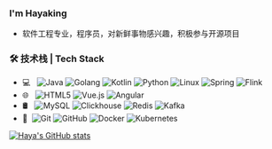

<!--
**Hayaking/Hayaking** is a ✨ _special_ ✨ repository because its `README.md` (this file) appears on your GitHub profile.

Here are some ideas to get you started:

- 🔭 I’m currently working on ...
- 🌱 I’m currently learning ...
- 👯 I’m looking to collaborate on ...
- 🤔 I’m looking for help with ...
- 💬 Ask me about ...
- 📫 How to reach me: ...
- 😄 Pronouns: ...
- ⚡ Fun fact: ...
-->
### I'm Hayaking
- 软件工程专业，程序员，对新鲜事物感兴趣，积极参与开源项目

### 🛠 技术栈 | Tech Stack
- 💻 &#160; ![Java](https://img.shields.io/badge/-Java-333333?style=flat&logo=Java&logoColor=007396)
![Golang](https://img.shields.io/badge/-Go-333333?style=flat&logo=Go)
![Kotlin](https://img.shields.io/badge/-Kotlin-333333?style=flat&logo=Kotlin)
![Python](https://img.shields.io/badge/-Python-333333?style=flat&logo=Python)
![Linux](https://img.shields.io/badge/-Linux-333333?style=flat&logo=Linux)
![Spring](https://img.shields.io/badge/-Spring-333333?style=flat&logo=Spring)
![Flink](https://img.shields.io/badge/-flink-333333?style=flat&logo=flink)
- 🌐 &#160; ![HTML5](https://img.shields.io/badge/-HTML5-333333?style=flat&logo=HTML5)
![Vue.js](https://img.shields.io/badge/-VueJS-333333?style=flat&logo=Vue.js)
![Angular](https://img.shields.io/badge/-Angular-333333?style=flat&logo=Angular)
- 🛢 &#160; ![MySQL](https://img.shields.io/badge/-MySQL-333333?style=flat&logo=mysql)
![Clickhouse](https://img.shields.io/badge/-Clickhouse-333333?style=flat&logo=Clickhouse)
![Redis](https://img.shields.io/badge/-Redis-333333?style=flat&logo=redis)
![Kafka](https://img.shields.io/badge/-Kafka-333333?style=flat&logo=ApacheKafka)
- 🔧 &#160;![Git](https://img.shields.io/badge/-Git-333333?style=flat&logo=git)
![GitHub](https://img.shields.io/badge/-GitHub-333333?style=flat&logo=github)
![Docker](https://img.shields.io/badge/-Docker-333333?style=flat&logo=docker)
![Kubernetes](https://img.shields.io/badge/-Kubernetes-333333?style=flat&logo=Kubernetes)

[![Haya's GitHub stats](https://github-readme-stats.vercel.app/api?username=Hayaking&count_private=true)](https://github.com/anuraghazra/github-readme-stats)

